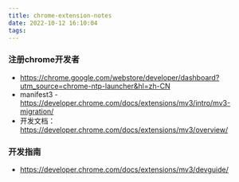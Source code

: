 ```yaml
---
title: chrome-extension-notes
date: 2022-10-12 16:10:04
tags:
---
```

### 注册chrome开发者
- https://chrome.google.com/webstore/developer/dashboard?utm_source=chrome-ntp-launcher&hl=zh-CN
- manifest3 - https://developer.chrome.com/docs/extensions/mv3/intro/mv3-migration/
- 开发文档： https://developer.chrome.com/docs/extensions/mv3/overview/

### 开发指南
- https://developer.chrome.com/docs/extensions/mv3/devguide/
